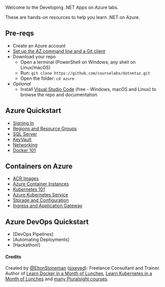Welcome to the Developing .NET Apps on Azure labs.

These are hands-on resources to help you learn .NET on Azure.

## Pre-reqs

 - Create an Azure account
 - [Set up the AZ command line and a Git client](./setup/README.md) 
 - Download your repo
    - Open a terminal (PowerShell on Windows; any shell on Linux/macOS) 
    - Run: `git clone https://github.com/courselabs/dotnetaz.git`
     - Open the folder: `cd azure`
- _Optional_
    - Install [Visual Studio Code](https://code.visualstudio.com) (free - Windows, macOS and Linux) to browse the repo and documentation

## Azure Quickstart

- [Signing In](labs/signin/README.md)
- [Regions and Resource Groups](labs/resourcegroups/README.md)
- [SQL Server](labs/sqlserver/README.md)
- [KeyVault](labs/keyvault/README.md)
- [Networking](labs/keyvault/README.md)
- [Docker 101](labs/docker/README.md)

## Containers on Azure

- [ACR Images](labs/acr/README.md)
- [Azure Container Instances](labs/aci/README.md)
- [Kubernetes 101](labs/kubernetes/README.md)
- [Azure Kubernetes Service](labs/aks/README.md)
- [Storage and Configuration](labs/storage/README.md)
- [Ingress and Application Gateway](labs/ingress/README.md)

## Azure DevOps Quickstart

- [DevOps Pipelines]
- [Automating Deployments]
- [Hackathon!]

#### Credits

Created by [@EltonStoneman](https://twitter.com/EltonStoneman) ([sixeyed](https://github.com/sixeyed)): Freelance Consultant and Trainer. Author of [Learn Docker in a Month of Lunches](https://www.manning.com/books/learn-docker-in-a-month-of-lunches), [Learn Kubernetes in a Month of Lunches](https://www.manning.com/books/learn-kubernetes-in-a-month-of-lunches) and [many Pluralsight courses](https://pluralsight.pxf.io/c/1197078/424552/7490?u=https%3A%2F%2Fwww.pluralsight.com%2Fauthors%2Felton-stoneman).